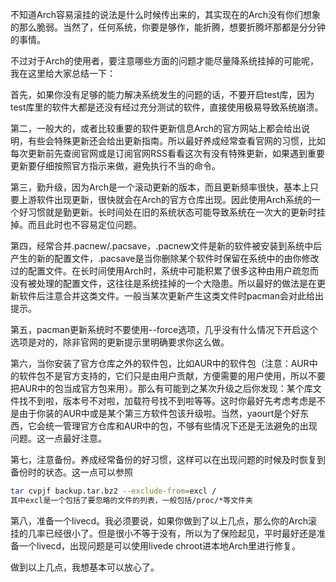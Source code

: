 不知道Arch容易滚挂的说法是什么时候传出来的，其实现在的Arch没有你们想象的那么脆弱。当然了，任何系统，你要是够作，能折腾，想要折腾坏那都是分分钟的事情。

不过对于Arch的使用者，要注意哪些方面的问题才能尽量降系统挂掉的可能呢，我在这里给大家总结一下：

首先，如果你没有足够的能力解决系统发生的问题的话，不要开启test库，因为test库里的软件大都是还没有经过充分测试的软件，直接使用极易导致系统崩溃。

第二，一般大的，或者比较重要的软件更新信息Arch的官方网站上都会给出说明，有些会特殊更新还会给出更新指南。所以最好养成经常查看官网的习惯，比如每次更新前先查阅官网或是订阅官网RSS看看这次有没有特殊更新，如果遇到重要更新要仔细按照官方指示来做，避免执行不当的命令。

第三，勤升级，因为Arch是一个滚动更新的版本，而且更新频率很快，基本上只要上游软件出现更新，很快就会在Arch的官方仓库出现。因此使用Arch系统的一个好习惯就是勤更新。长时间处在旧的系统状态可能导致系统在一次大的更新时挂掉。而且此时也不容易定位问题。

第四，经常合并.pacnew/.pacsave，.pacnew文件是新的软件被安装到系统中后产生的新的配置文件，.pacsave是当你删除某个软件时保留在系统中的由你修改过的配置文件。在长时间使用Arch时，系统中可能积累了很多这种由用户疏忽而没有被处理的配置文件，这往往是系统挂掉的一个大隐患。所以最好的做法是在更新软件后注意合并这类文件。一般当某次更新产生这类文件时pacman会对此给出提示。

第五，pacman更新系统时不要使用\--force选项，几乎没有什么情况下开启这个选项是对的，除非官网的更新提示里明确要求你这么做。

第六，当你安装了官方仓库之外的软件包，比如AUR中的软件包（注意：AUR中的软件包不是官方支持的，它们只是由用户贡献，方便需要的用户使用，所以不要把AUR中的包当成官方包来用）。那么有可能到之某次升级之后你发现：某个库文件找不到啦，版本号不对啦，加载符号找不到啦等等。这时你最好先考虑考虑是不是由于你装的AUR中或是某个第三方软件包该升级啦。当然，yaourt是个好东西，它会统一管理官方仓库和AUR中的包，不够有些情况下还是无法避免的出现问题。这一点最好注意。

第七，注意备份。养成经常备份的好习惯，这样可以在出现问题的时候及时恢复到备份时的状态。这一点可以参照
```sh
tar cvpjf backup.tar.bz2 --exclude-from=excl /
其中excl是一个包括了要忽略的文件的列表，一般包括/proc/*等文件夹
```

第八，准备一个livecd。我必须要说，如果你做到了以上几点，那么你的Arch滚挂的几率已经很小了。但是很小不等于没有，所以为了保险起见，平时最好还是准备一个livecd，出现问题是可以使用livede
chroot进本地Arch里进行修复。

做到以上几点，我想基本可以放心了。
